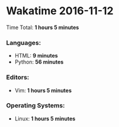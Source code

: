 # Wakatime 2016-11-12

Time Total: **1 hours 5 minutes**

### Languages:
- HTML: **9 minutes** 
- Python: **56 minutes** 

### Editors:
- Vim: **1 hours 5 minutes** 

### Operating Systems:
- Linux: **1 hours 5 minutes** 

